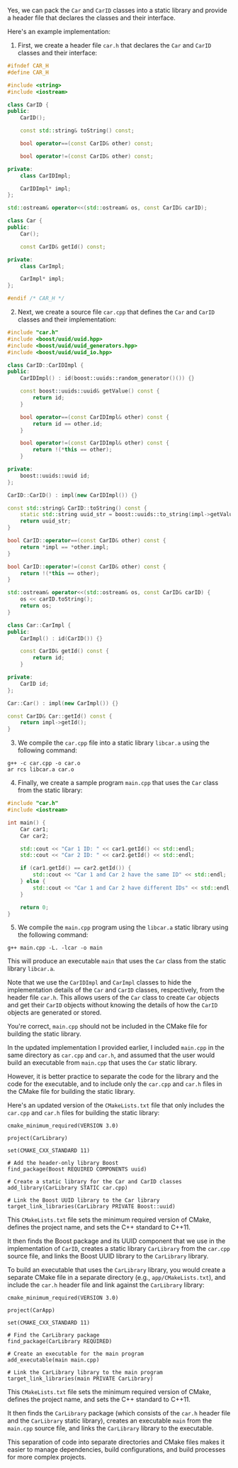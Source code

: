 Yes, we can pack the `Car` and `CarID` classes into a static library and provide a header file that declares the classes and their interface.

Here's an example implementation:

1. First, we create a header file `car.h` that declares the `Car` and `CarID` classes and their interface:

```cpp
#ifndef CAR_H
#define CAR_H

#include <string>
#include <iostream>

class CarID {
public:
    CarID();

    const std::string& toString() const;

    bool operator==(const CarID& other) const;

    bool operator!=(const CarID& other) const;

private:
    class CarIDImpl;

    CarIDImpl* impl;
};

std::ostream& operator<<(std::ostream& os, const CarID& carID);

class Car {
public:
    Car();

    const CarID& getId() const;

private:
    class CarImpl;

    CarImpl* impl;
};

#endif /* CAR_H */
```

2. Next, we create a source file `car.cpp` that defines the `Car` and `CarID` classes and their implementation:

```cpp
#include "car.h"
#include <boost/uuid/uuid.hpp>
#include <boost/uuid/uuid_generators.hpp>
#include <boost/uuid/uuid_io.hpp>

class CarID::CarIDImpl {
public:
    CarIDImpl() : id(boost::uuids::random_generator()()) {}

    const boost::uuids::uuid& getValue() const {
        return id;
    }

    bool operator==(const CarIDImpl& other) const {
        return id == other.id;
    }

    bool operator!=(const CarIDImpl& other) const {
        return !(*this == other);
    }

private:
    boost::uuids::uuid id;
};

CarID::CarID() : impl(new CarIDImpl()) {}

const std::string& CarID::toString() const {
    static std::string uuid_str = boost::uuids::to_string(impl->getValue());
    return uuid_str;
}

bool CarID::operator==(const CarID& other) const {
    return *impl == *other.impl;
}

bool CarID::operator!=(const CarID& other) const {
    return !(*this == other);
}

std::ostream& operator<<(std::ostream& os, const CarID& carID) {
    os << carID.toString();
    return os;
}

class Car::CarImpl {
public:
    CarImpl() : id(CarID()) {}

    const CarID& getId() const {
        return id;
    }

private:
    CarID id;
};

Car::Car() : impl(new CarImpl()) {}

const CarID& Car::getId() const {
    return impl->getId();
}
```

3. We compile the `car.cpp` file into a static library `libcar.a` using the following command:

```
g++ -c car.cpp -o car.o
ar rcs libcar.a car.o
```

4. Finally, we create a sample program `main.cpp` that uses the `Car` class from the static library:

```cpp
#include "car.h"
#include <iostream>

int main() {
    Car car1;
    Car car2;

    std::cout << "Car 1 ID: " << car1.getId() << std::endl;
    std::cout << "Car 2 ID: " << car2.getId() << std::endl;

    if (car1.getId() == car2.getId()) {
        std::cout << "Car 1 and Car 2 have the same ID" << std::endl;
    } else {
        std::cout << "Car 1 and Car 2 have different IDs" << std::endl;
    }

    return 0;
}
```

5. We compile the `main.cpp` program using the `libcar.a` static library using the following command:

```
g++ main.cpp -L. -lcar -o main
```

This will produce an executable `main` that uses the `Car` class from the static library `libcar.a`.

Note that we use the `CarIDImpl` and `CarImpl` classes to hide the implementation details of the `Car` and `CarID` classes, respectively, from the header file `car.h`. This allows users of the `Car` class to create `Car` objects and get their `CarID` objects without knowing the details of how the `CarID` objects are generated or stored.


You're correct, `main.cpp` should not be included in the CMake file for building the static library. 

In the updated implementation I provided earlier, I included `main.cpp` in the same directory as `car.cpp` and `car.h`, and assumed that the user would build an executable from `main.cpp` that uses the `Car` static library. 

However, it is better practice to separate the code for the library and the code for the executable, and to include only the `car.cpp` and `car.h` files in the CMake file for building the static library. 

Here's an updated version of the `CMakeLists.txt` file that only includes the `car.cpp` and `car.h` files for building the static library:

```
cmake_minimum_required(VERSION 3.0)

project(CarLibrary)

set(CMAKE_CXX_STANDARD 11)

# Add the header-only library Boost
find_package(Boost REQUIRED COMPONENTS uuid)

# Create a static library for the Car and CarID classes
add_library(CarLibrary STATIC car.cpp)

# Link the Boost UUID library to the Car library
target_link_libraries(CarLibrary PRIVATE Boost::uuid)
```

This `CMakeLists.txt` file sets the minimum required version of CMake, defines the project name, and sets the C++ standard to C++11.

It then finds the Boost package and its UUID component that we use in the implementation of `CarID`, creates a static library `CarLibrary` from the `car.cpp` source file, and links the Boost UUID library to the `CarLibrary` library.

To build an executable that uses the `CarLibrary` library, you would create a separate CMake file in a separate directory (e.g., `app/CMakeLists.txt`), and include the `car.h` header file and link against the `CarLibrary` library:

```
cmake_minimum_required(VERSION 3.0)

project(CarApp)

set(CMAKE_CXX_STANDARD 11)

# Find the CarLibrary package
find_package(CarLibrary REQUIRED)

# Create an executable for the main program
add_executable(main main.cpp)

# Link the CarLibrary library to the main program
target_link_libraries(main PRIVATE CarLibrary)
```

This `CMakeLists.txt` file sets the minimum required version of CMake, defines the project name, and sets the C++ standard to C++11.

It then finds the `CarLibrary` package (which consists of the `car.h` header file and the `CarLibrary` static library), creates an executable `main` from the `main.cpp` source file, and links the `CarLibrary` library to the executable.

This separation of code into separate directories and CMake files makes it easier to manage dependencies, build configurations, and build processes for more complex projects.